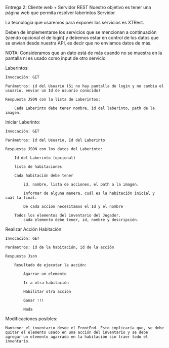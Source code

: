 Entrega 2: Cliente web + Servidor REST
Nuestro objetivo es tener una página web que permita resolver laberintos
Servidor

La tecnología que usaremos para exponer los servicios es XTRest.

Deben de implementarse los servicios que se mencionan a continuación (siendo opcional el de login) y debemos estar en control de los datos que se envían desde nuestra API, es decir que no enviamos datos de más.

NOTA: Consideramos que un dato está de más cuando no se muestra en la pantalla ni es usado como input de otro servicio

Laberintos:

    Invocación: GET

    Parámetros: id del Usuario (Si no hay pantalla de login y no cambia el usuario, enviar un Id de usuario conocido) 

    Respuesta JSON con la lista de Laberintos:

        Cada Laberinto debe tener nombre, id del laberinto, path de la imagen.


Iniciar Laberinto:

    Invocación: GET

    Parámetros: Id del Usuario, Id del Laberinto

    Respuesta JSON con los datos del Laberinto:

        Id del Laberinto (opcional)

        lista de habitaciones

        Cada habitación debe tener

            id, nombre, lista de acciones, el path a la imagen.

            Informar de alguna manera, cuál es la habitación inicial y cuál la final.

            De cada acción necesitamos el Id y el nombre

        Todos los elementos del inventario del Jugador.
            cada elemento debe tener, id, nombre y descripción.


Realizar Acción Habitación:

    Invocación: GET

    Parámetros: id de la habitación, id de la acción

    Respuesta Json

        Resultado de ejecutar la acción:

            Agarrar un elemento

            Ir a otra habitación

            Habilitar otra acción

            Ganar !!!

            Nada


Modificaciones posibles:

    Mantener el inventario desde el FrontEnd. Esto implicaría que, se debe quitar el elemento usado en una acción del inventario y se debe agregar un elemento agarrado en la habitación sin traer todo el inventario.
